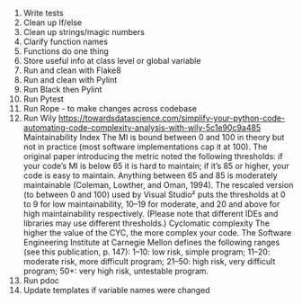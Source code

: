 1. Write tests
2. Clean up If/else
3. Clean up strings/magic numbers
4. Clarify function names
5. Functions do one thing
6. Store useful info at class level or global variable
7. Run and clean with Flake8
8. Run and clean with Pylint
9. Run Black then Pylint
10. Run Pytest
11. Run Rope - to make changes across codebase
12. Run Wily https://towardsdatascience.com/simplify-your-python-code-automating-code-complexity-analysis-with-wily-5c1e90c9a485
  Maintainability Index
    The MI is bound between 0 and 100 in theory but not in practice (most software implementations cap it at 100). The original paper introducing the metric noted the following thresholds: if your code’s MI is below 65 it is hard to maintain; if it’s 85 or higher, your code is easy to maintain. Anything between 65 and 85 is moderately maintainable (Coleman, Lowther, and Oman, 1994). The rescaled version (to between 0 and 100) used by Visual Studio² puts the thresholds at 0 to 9 for low maintainability, 10–19 for moderate, and 20 and above for high maintainability respectively. (Please note that different IDEs and libraries may use different thresholds.)
  Cyclomatic complexity
    The higher the value of the CYC, the more complex your code. The Software Engineering Institute at Carnegie Mellon defines the following ranges (see this publication, p. 147):
    1–10: low risk, simple program;
    11–20: moderate risk, more difficult program;
    21–50: high risk, very difficult program;
    50+: very high risk, untestable program.
13. Run pdoc
14. Update templates if variable names were changed

